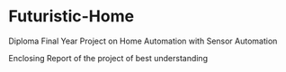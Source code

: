 # Futuristic-Home
Diploma Final Year Project on Home Automation with Sensor Automation

Enclosing Report of the project of best understanding 
